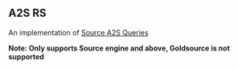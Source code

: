 ## A2S RS

An implementation of [Source A2S Queries](https://developer.valvesoftware.com/wiki/Server_queries)

**Note: Only supports Source engine and above, Goldsource is not supported**
